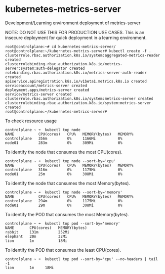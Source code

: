 # kubernetes-metrics-server
Development/Learning environment deployment of metrics-server

NOTE: DO NOT USE THIS FOR PRODUCTION USE CASES.
 This is an insecure deployment for quick deployment in a learning environment.

```
root@controlplane:~# cd kubernetes-metrics-server/
root@controlplane:~/kubernetes-metrics-server# kubectl create -f .
clusterrole.rbac.authorization.k8s.io/system:aggregated-metrics-reader created
clusterrolebinding.rbac.authorization.k8s.io/metrics-server:system:auth-delegator created
rolebinding.rbac.authorization.k8s.io/metrics-server-auth-reader created
apiservice.apiregistration.k8s.io/v1beta1.metrics.k8s.io created
serviceaccount/metrics-server created
deployment.apps/metrics-server created
service/metrics-server created
clusterrole.rbac.authorization.k8s.io/system:metrics-server created
clusterrolebinding.rbac.authorization.k8s.io/system:metrics-server created
root@controlplane:~/kubernetes-metrics-server# 
```

To check resource usage
```
controlplane ~ ➜  kubectl top node
NAME           CPU(cores)   CPU%   MEMORY(bytes)   MEMORY%   
controlplane   356m         0%     1166Mi          0%        
node01         283m         0%     309Mi           0%
```

To identify the node that consumes the most CPU(cores).
```
controlplane ~ ➜  kubectl top node --sort-by='cpu'
NAME           CPU(cores)   CPU%   MEMORY(bytes)   MEMORY%   
controlplane   316m         0%     1175Mi          0%        
node01         25m          0%     308Mi           0%
```

To identify the node that consumes the most Memory(bytes).
```
controlplane ~ ➜  kubectl top node --sort-by='memory'
NAME           CPU(cores)   CPU%   MEMORY(bytes)   MEMORY%   
controlplane   294m         0%     1175Mi          0%        
node01         29m          0%     308Mi           0%    
```

To identify the POD that consumes the most Memory(bytes).
```
controlplane ~ ➜  kubectl top pod --sort-by='memory'
NAME       CPU(cores)   MEMORY(bytes)   
rabbit     131m         252Mi           
elephant   20m          32Mi            
lion       1m           18Mi 
```

To identify the POD that consumes the least CPU(cores).
```
controlplane ~ ➜  kubectl top pod --sort-by='cpu' --no-headers | tail -1
lion       1m     18Mi  
```